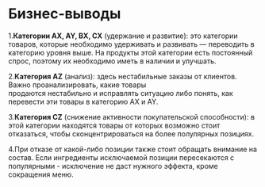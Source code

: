 # Бизнес-выводы

1.**Категории AX, AY, BX, CX** (удержание и развитие): это категории товаров, которые необходимо удерживать и развивать
 — переводить в категорию уровня выше. На продукты этой категории есть постоянный спрос, поэтому их необходимо иметь в наличии и улучшать.

2.**Категория АZ** (анализ): здесь нестабильные заказы от клиентов. Важно проанализировать, какие товары  
продаются нестабильно и исправлять ситуацию либо понять, как перевести эти товары в категорию AX и AY.

3.**Категория CZ** (снижение активности покупательской способности): в этой категории находятся товары от которых возможно стоит
 отказаться, чтобы сконцентрироваться на более полулярных позициях.

4.При отказе от какой-либо позиции также стоит обращать внимание на состав. Если ингредиенты исключаемой позиции пересекаются
с популярными - исключение не даст нужного эффекта, кроме сокращения меню.






